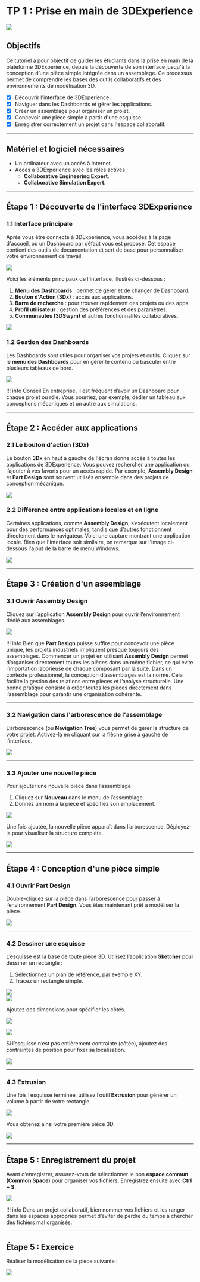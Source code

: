 # TP 1 : Prise en main de 3DExperience

![](./images/3dx.welcome.jpg)

## Objectifs
Ce tutoriel a pour objectif de guider les étudiants dans la prise en main de la plateforme 3DExperience, depuis la découverte de son interface jusqu'à la conception d’une pièce simple intégrée dans un assemblage. Ce processus permet de comprendre les bases des outils collaboratifs et des environnements de modélisation 3D.

- [x] Découvrir l'interface de 3DExperience.
- [x] Naviguer dans les Dashboards et gérer les applications.
- [x] Créer un assemblage pour organiser un projet.
- [x] Concevoir une pièce simple à partir d'une esquisse.
- [x] Enregistrer correctement un projet dans l'espace collaboratif.

---

## Matériel et logiciel nécessaires
- Un ordinateur avec un accès à Internet.
- Accès à 3DExperience avec les rôles activés :
  - **Collaborative Engineering Expert**.
  - **Collaborative Simulation Expert**.

---

## Étape 1 : Découverte de l'interface 3DExperience

### 1.1 Interface principale

Après vous être connecté à 3DExperience, vous accédez à la page d'accueil, où un Dashboard par défaut vous est proposé. Cet espace contient des outils de documentation et sert de base pour personnaliser votre environnement de travail.

![](./images/3dx.welcome.jpg)

Voici les éléments principaux de l'interface, illustrés ci-dessous :

1. **Menu des Dashboards** : permet de gérer et de changer de Dashboard.
2. **Bouton d'Action (3Dx)** : accès aux applications.
3. **Barre de recherche** : pour trouver rapidement des projets ou des apps.
4. **Profil utilisateur** : gestion des préférences et des paramètres.
5. **Communautés (3DSwym)** et autres fonctionnalités collaboratives.

![](./images/3dx.welcome.notes.jpg)

### 1.2 Gestion des Dashboards

Les Dashboards sont utiles pour organiser vos projets et outils. Cliquez sur le **menu des Dashboards** pour en gérer le contenu ou basculer entre plusieurs tableaux de bord.

![](./images/3dx.dashboard.jpg)

!!! info Conseil 
    En entreprise, il est fréquent d’avoir un Dashboard pour chaque projet ou rôle. Vous pourriez, par exemple, dédier un tableau aux conceptions mécaniques et un autre aux simulations.

---

## Étape 2 : Accéder aux applications

### 2.1 Le bouton d'action (3Dx)

Le bouton **3Dx** en haut à gauche de l'écran donne accès à toutes les applications de 3DExperience. Vous pouvez rechercher une application ou l’ajouter à vos favoris pour un accès rapide. Par exemple, **Assembly Design** et **Part Design** sont souvent utilisés ensemble dans des projets de conception mécanique.

![](./images/3dx.apps.jpg)

### 2.2 Différence entre applications locales et en ligne

Certaines applications, comme **Assembly Design**, s’exécutent localement pour des performances optimales, tandis que d’autres fonctionnent directement dans le navigateur. Voici une capture montrant une application locale. Bien que l'interface soit similaire, on remarque sur l'image ci-dessous l'ajout de la barre de menu Windows.

![](./images/3dx.app.jpg)

---

## Étape 3 : Création d'un assemblage

### 3.1 Ouvrir Assembly Design

Cliquez sur l’application **Assembly Design** pour ouvrir l’environnement dédié aux assemblages.

![](./images/AD.jpg)

!!! info 
    Bien que **Part Design** puisse suffire pour concevoir une pièce unique, les projets industriels impliquent presque toujours des assemblages. 
    Commencer un projet en utilisant **Assembly Design** permet d’organiser directement toutes les pièces dans un même fichier, ce qui évite l’importation laborieuse de chaque composant par la suite. Dans un contexte professionnel, la conception d’assemblages est la norme. Cela facilite la gestion des relations entre pièces et l’analyse structurelle. Une bonne pratique consiste à créer toutes les pièces directement dans l’assemblage pour garantir une organisation cohérente.

---

### 3.2 Navigation dans l'arborescence de l'assemblage

L’arborescence (ou **Navigation Tree**) vous permet de gérer la structure de votre projet. Activez-la en cliquant sur la flèche grise à gauche de l’interface.

![](./images/AD.tree.jpg)

---

### 3.3 Ajouter une nouvelle pièce

Pour ajouter une nouvelle pièce dans l’assemblage :
1. Cliquez sur **Nouveau** dans le menu de l’assemblage.
2. Donnez un nom à la pièce et spécifiez son emplacement.

![](./images/AD.new.part.jpg)

Une fois ajoutée, la nouvelle pièce apparaît dans l’arborescence. Déployez-la pour visualiser la structure complète.

![](./images/AD.part.tree.jpg)

---

## Étape 4 : Conception d'une pièce simple

### 4.1 Ouvrir Part Design

Double-cliquez sur la pièce dans l’arborescence pour passer à l’environnement **Part Design**. Vous êtes maintenant prêt à modéliser la pièce.

![](./images/PD.jpg)

---

### 4.2 Dessiner une esquisse

L’esquisse est la base de toute pièce 3D. Utilisez l’application **Sketcher** pour dessiner un rectangle :
1. Sélectionnez un plan de référence, par exemple XY.
2. Tracez un rectangle simple.

![](./images/sketcher.jpg)  
![](./images/first.sketch.jpg)

Ajoutez des dimensions pour spécifier les côtés.

![](./images/sketcher.cote.png)

![](./images/first.sketch.cote.jpg)

Si l’esquisse n’est pas entièrement contrainte (côtée), ajoutez des contraintes de position pour fixer sa localisation.

![](./images/first.sketch.full.cote.jpg)

---

### 4.3 Extrusion

Une fois l’esquisse terminée, utilisez l’outil **Extrusion** pour générer un volume à partir de votre rectangle.

![](./images/PD.extrusion.jpg)

Vous obtenez ainsi votre première pièce 3D.

![](./images/AD.part.jpg)

---

## Étape 5 : Enregistrement du projet

Avant d’enregistrer, assurez-vous de sélectionner le bon **espace commun (Common Space)** pour organiser vos fichiers. Enregistrez ensuite avec **Ctrl + S**.

![](./images/saving.png)

!!! info 
    Dans un projet collaboratif, bien nommer vos fichiers et les ranger dans les espaces appropriés permet d’éviter de perdre du temps à chercher des fichiers mal organisés.

---

## Étape 5 : Exercice

Réaliser la modélisation de la pièce suivante : 

![](./images/exercice.jpg)